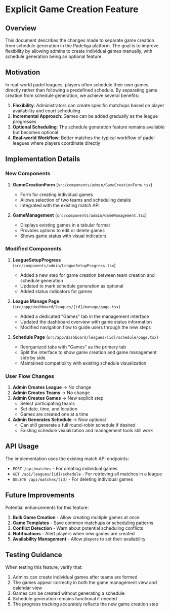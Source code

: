 # Explicit Game Creation Feature

## Overview

This document describes the changes made to separate game creation from schedule generation in the Padeliga platform. The goal is to improve flexibility by allowing admins to create individual games manually, with schedule generation being an optional feature.

## Motivation

In real-world padel leagues, players often schedule their own games directly rather than following a predefined schedule. By separating game creation from schedule generation, we achieve several benefits:

1. **Flexibility**: Administrators can create specific matchups based on player availability and court scheduling
2. **Incremental Approach**: Games can be added gradually as the league progresses
3. **Optional Scheduling**: The schedule generation feature remains available but becomes optional
4. **Real-world Workflow**: Better matches the typical workflow of padel leagues where players coordinate directly

## Implementation Details

### New Components

1. **GameCreationForm** (`src/components/admin/GameCreationForm.tsx`)
   - Form for creating individual games
   - Allows selection of two teams and scheduling details
   - Integrated with the existing match API

2. **GameManagement** (`src/components/admin/GameManagement.tsx`)
   - Displays existing games in a tabular format
   - Provides options to edit or delete games
   - Shows game status with visual indicators

### Modified Components

1. **LeagueSetupProgress** (`src/components/admin/LeagueSetupProgress.tsx`)
   - Added a new step for game creation between team creation and schedule generation
   - Updated to mark schedule generation as optional
   - Added status indicators for games

2. **League Manage Page** (`src/app/dashboard/leagues/[id]/manage/page.tsx`)
   - Added a dedicated "Games" tab in the management interface
   - Updated the dashboard overview with game status information
   - Modified navigation flow to guide users through the new steps

3. **Schedule Page** (`src/app/dashboard/leagues/[id]/schedule/page.tsx`)
   - Reorganized tabs with "Games" as the primary tab
   - Split the interface to show game creation and game management side by side
   - Maintained compatibility with existing schedule visualization

### User Flow Changes

1. **Admin Creates League** → No change
2. **Admin Creates Teams** → No change
3. **Admin Creates Games** → New explicit step
   - Select participating teams
   - Set date, time, and location
   - Games are created one at a time
4. **Admin Generates Schedule** → Now optional
   - Can still generate a full round-robin schedule if desired
   - Existing schedule visualization and management tools still work

## API Usage

The implementation uses the existing match API endpoints:

- `POST /api/matches` - For creating individual games
- `GET /api/leagues/[id]/schedule` - For retrieving all matches in a league
- `DELETE /api/matches/[id]` - For deleting individual games

## Future Improvements

Potential enhancements for this feature:

1. **Bulk Game Creation** - Allow creating multiple games at once
2. **Game Templates** - Save common matchups or scheduling patterns
3. **Conflict Detection** - Warn about potential scheduling conflicts
4. **Notifications** - Alert players when new games are created
5. **Availability Management** - Allow players to set their availability

## Testing Guidance

When testing this feature, verify that:

1. Admins can create individual games after teams are formed
2. The games appear correctly in both the game management view and calendar view
3. Games can be created without generating a schedule
4. Schedule generation remains functional if needed
5. The progress tracking accurately reflects the new game creation step
